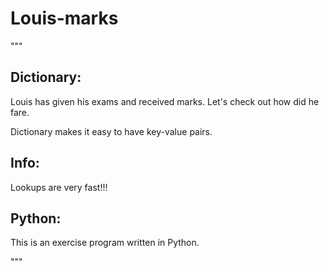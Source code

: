# Louis-marks
"""

Dictionary:
-----------

Louis has given his exams and received marks. Let's check
out how did he fare.

Dictionary makes it easy to have key-value pairs.

Info:
-----
Lookups are very fast!!!

Python:
---------
This is an exercise program written in Python.

"""
